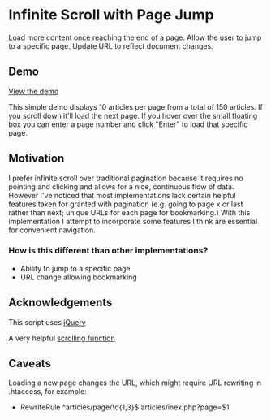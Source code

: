 # Infinite Scroll with Page Jump

Load more content once reaching the end of a page. Allow the user to jump to a specific page. Update URL to reflect document changes.

## Demo
[View the demo](http://rubbishb.in/code/demos/2oxr89ki/)

This simple demo displays 10 articles per page from a total of 150 articles. If you scroll down it'll load the next page. If you hover over the small floating box you can enter a page number and click "Enter" to load that specific page.

## Motivation

I prefer infinite scroll over traditional pagination because it requires no pointing and clicking and allows for a nice, continuous flow of data. However I've noticed that most implementations lack certain helpful features taken for granted with pagination (e.g. going to page x or last rather than next; unique URLs for each page for bookmarking.) With this implementation I attempt to incorporate some features I think are essential for convenient navigation. 

### How is this different than other implementations?
- Ability to jump to a specific page
- URL change allowing bookmarking

## Acknowledgements

This script uses [jQuery](http://code.jquery.com/jquery.min.js)

A very helpful [scrolling function](http://www.abeautifulsite.net/blog/2010/01/smoothly-scroll-to-an-element-without-a-jquery-plugin/)

## Caveats

Loading a new page changes the URL, which might require URL rewriting in .htaccess, for example:
- RewriteRule ^articles/page/\d{1,3}$ articles/inex.php?page=$1

